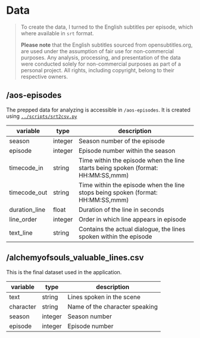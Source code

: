 # Data
> To create the data, I turned to the English subtitles per episode, which where available in `srt` format.
>
> **Please note** that the English subtitles sourced from opensubtitles.org, are used under the assumption of fair use for non-commercial purposes. Any analysis, processing, and presentation of the data were conducted solely for non-commercial purposes as part of a personal project. All rights, including copyright, belong to their respective owners.

## /aos-episodes
The prepped data for analyzing is accessible in `/aos-episodes`. It is created using [`../scripts/srt2csv.py`](../scripts/srt2csv.py)

| variable     | type    | description                                                       |
| ------------ | ------- | ----------------------------------------------------------------- |
| season       | integer | Season number of the episode                                     |
| episode      | integer | Episode number within the season                                  |
| timecode_in  | string   | Time within the episode when the line starts being spoken (format: HH:MM:SS,mmm) |
| timecode_out | string   | Time within the episode when the line stops being spoken (format: HH:MM:SS,mmm)    |
| duration_line     | float   | Duration of the line in seconds                                   |
| line_order  | integer | Order in which line appears in episode                   |
| text_line         | string  | Contains the actual dialogue, the lines spoken within the episode                               |

## /alchemyofsouls_valuable_lines.csv
This is the final dataset used in the application.

| variable  | type    | description                    |
|-----------|---------|--------------------------------|
| text      | string  | Lines spoken in the scene      |
| character | string  | Name of the character speaking |
| season    | integer | Season number                  |
| episode   | integer | Episode number                 |

